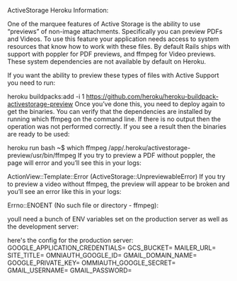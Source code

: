 ActiveStorage Heroku Information:

One of the marquee features of Active Storage is the ability to use “previews” of non-image attachments. Specifically you can preview PDFs and Videos. To use this feature your application needs access to system resources that know how to work with these files. By default Rails ships with support with poppler for PDF previews, and ffmpeg for Video previews. These system dependencies are not available by default on Heroku.

If you want the ability to preview these types of files with Active Support you need to run:

heroku buildpacks:add -i 1 https://github.com/heroku/heroku-buildpack-activestorage-preview
Once you’ve done this, you need to deploy again to get the binaries. You can verify that the dependencies are installed by running which ffmpeg on the command line. If there is no output then the operation was not performed correctly. If you see a result then the binaries are ready to be used:

heroku run bash
~$ which ffmpeg
/app/.heroku/activestorage-preview/usr/bin/ffmpeg
If you try to preview a PDF without poppler, the page will error and you’ll see this in your logs:

ActionView::Template::Error (ActiveStorage::UnpreviewableError)
If you try to preview a video without ffmpeg, the preview will appear to be broken and you’ll see an error like this in your logs:

Errno::ENOENT (No such file or directory - ffmpeg):


youll need a bunch of ENV variables set on the production server as well as the development server:

here's the config for the production server:
GOOGLE_APPLICATION_CREDENTIALS=
GCS_BUCKET=
MAILER_URL=
SITE_TITLE=
OMNIAUTH_GOOGLE_ID=
GMAIL_DOMAIN_NAME=
GOOGLE_PRIVATE_KEY=
OMMIAUTH_GOOGLE_SECRET=
GMAIL_USERNAME=
GMAIL_PASSWORD=
